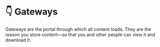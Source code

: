 # 👇 Gateways

Gateways are the portal through which all content loads. They are the reason you store content—so that you and other people can view it and download it.&#x20;
